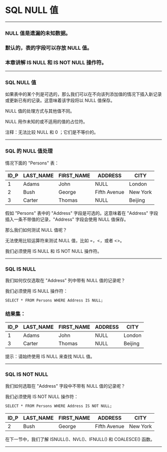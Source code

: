 # SQL NULL 值

---
### NULL 值是遗漏的未知数据。

### 默认的，表的字段可以存放 NULL 值。

### 本章讲解 IS NULL 和 IS NOT NULL 操作符。

---
### SQL NULL 值

如果表中的某个列是可选的，那么我们可以在不向该列添加值的情况下插入新记录或更新已有的记录。这意味着该字段将以 NULL 值保存。

NULL 值的处理方式与其他值不同。

NULL 用作未知的或不适用的值的占位符。

注释：无法比较 NULL 和 0 ；它们是不等价的。

---
### SQL 的 NULL 值处理

情况下面的 "Persons" 表：

ID_P | LAST_NAME | FIRST_NAME | ADDRESS      | CITY     
-----|-----------|------------|--------------|---------
   1 | Adams     | John       | NULL         | London   
   2 | Bush      | George     | Fifth Avenue | New York 
   3 | Carter    | Thomas     | NULL         | Beijing  

假如 "Persons" 表中的 "Address" 字段是可选的。这意味着在 "Address" 字段插入一条不带值的记录，"Address" 字段会使用 NULL 值保存。

那么我们如何测试 NULL 值呢？

无法使用比较运算符来测试 NULL 值，比如 =，<，或者 <>。

我们必须使用 IS NULL 和 IS NOT NULL 操作符。

---
### SQL IS NULL

我们如何仅仅选取在 "Address" 列中带有 NULL 值的记录呢？

我们必须使用 IS NULL 操作符：

```
SELECT * FROM Persons WHERE Address IS NULL;
```

### 结果集：

ID_P | LAST_NAME | FIRST_NAME | ADDRESS | CITY    
-----|-----------|------------|---------|--------
   1 | Adams     | John       | NULL    | London  
   3 | Carter    | Thomas     | NULL    | Beijing 

提示：请始终使用 IS NULL 来查找 NULL 值。

---
### SQL IS NOT NULL

我们如何选取在 "Address" 字段中不带有 NULL 值的记录呢？

我们必须使用 IS NOT NULL 操作符：

```
SELECT * FROM Persons WHERE Address IS NOT NULL;
```

ID_P | LAST_NAME | FIRST_NAME | ADDRESS      | CITY     
-----|-----------|------------|--------------|---------
   2 | Bush      | George     | Fifth Avenue | New York 

在下一节中，我们了解 ISNULL()、NVL()、IFNULL() 和 COALESCE() 函数。

---

